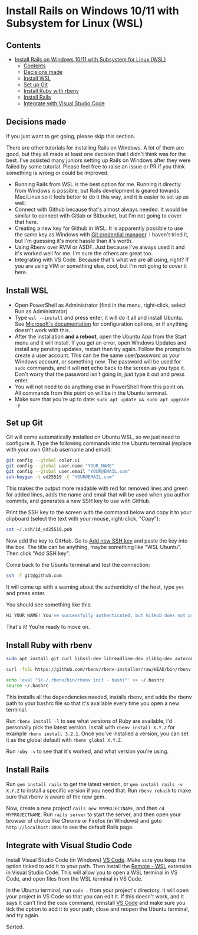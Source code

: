 # Install Rails on Windows 10/11 with Subsystem for Linux (WSL)
## Contents
- [Install Rails on Windows 10/11 with Subsystem for Linux (WSL)](#install-rails-on-windows-1011-with-subsystem-for-linux-wsl)
  - [Contents](#contents)
  - [Decisions made](#decisions-made)
  - [Install WSL](#install-wsl)
  - [Set up Git](#set-up-git)
  - [Install Ruby with rbenv](#install-ruby-with-rbenv)
  - [Install Rails](#install-rails)
  - [Integrate with Visual Studio Code](#integrate-with-visual-studio-code)

## Decisions made
If you just want to get going, please skip this section.

There are other tutorials for installing Rails on Windows. A lot of them are good, but they all made at least one decision that I didn't think was for the best. I've assisted many juniors setting up Rails on Windows after they were failed by some tutorial. Please feel free to raise an issue or PR if you think something is wrong or could be improved.

* Running Rails from WSL is the best option for me. Running it directly from Windows is possible, but Rails development is geared towards Mac/Linux so it feels better to do it this way, and it is easier to set up as well.
* Connect with Github because that's almost always needed. It would be similar to connect with Gitlab or Bitbucket, but I'm not going to cover that here.
* Creating a new key for Github in WSL. It is apparently possible to use the same key as Windows with [Git credential manager](https://learn.microsoft.com/en-us/windows/wsl/tutorials/wsl-git#git-credential-manager-setup). I haven't tried it, but I'm guessing it's more hassle than it's worth.
* Using Rbenv over RVM or ASDF. Just because I've always used it and it's worked well for me. I'm sure the others are great too.
* Integrating with VS Code. Because that's what we are all using, right? If you are using VIM or something else, cool, but I'm not going to cover it here.

## Install WSL
* Open PowerShell as Administrator (find in the menu, right-click, select Run as Administrator)
* Type `wsl --install` and press enter, it will do it all and install Ubuntu. See [Microsoft's documentation](https://learn.microsoft.com/en-us/windows/wsl/install) for configuration options, or if anything doesn't work with this.
* After the installation **and a reboot**, open the Ubuntu App from the Start menu and it will install. If you get an error, open Windows Updates and install any pending updates, restart then try again. Follow the prompts to create a user account. This can be the same user/password as your Windows account, or something new. The password will be used for `sudo` commands, and it will **not** echo back to the screen as you type it. Don't worry that the password isn't going in, just type it out and press enter.
* You will not need to do anything else in PowerShell from this point on. All commands from this point on will be in the Ubuntu terminal.
* Make sure that you're up to date: `sudo apt update && sudo apt upgrade -y`

## Set up Git
Git will come automatically installed on Ubuntu WSL, so we just need to configure it.
Type the following commands into the Ubuntu terminal (replace with your own Github username and email):
```bash
git config --global color.ui
git config --global user.name "YOUR_NAME"
git config --global user.email "YOUR@EMAIL.com"
ssh-keygen -t ed25519 -C "YOUR@EMAIL.com"
```
This makes the output more readable with red for removed lines and green for added lines, adds the name and email that will be used when you author commits, and generates a new SSH key to use with GitHub.

Print the SSH key to the screen with the command below and copy it to your clipboard (select the text with your mouse, right-click, "Copy"):
```bash
cat ~/.ssh/id_ed25519.pub
```
Now add the key to GitHub. Go to [Add new SSH key](https://github.com/settings/ssh/new) and paste the key into the box. The title can be anything, maybe something like "WSL Ubuntu". Then click "Add SSH key".

Come back to the Ubuntu terminal and test the connection:
```bash
ssh -T git@github.com
```
It will come up with a warning about the authenticity of the host, type `yes` and press enter.

You should see something like this:
```bash
Hi YOUR_NAME! You've successfully authenticated, but GitHub does not provide shell access.
```
That's it! You're ready to move on.

## Install Ruby with rbenv
```bash
sudo apt install git curl libssl-dev libreadline-dev zlib1g-dev autoconf bison build-essential libyaml-dev libreadline-dev libncurses5-dev libffi-dev libgdbm-dev -y

curl -fsSL https://github.com/rbenv/rbenv-installer/raw/HEAD/bin/rbenv-installer | bash

echo 'eval "$(~/.rbenv/bin/rbenv init - bash)"' >> ~/.bashrc
source ~/.bashrc
```
This installs all the dependencies needed, installs rbenv, and adds the rbenv path to your bashrc file so that it's available every time you open a new terminal.

Run `rbenv install -l` to see what versions of Ruby are available, I'd personally pick the latest version. Install with `rbenv install X.Y.Z` for example `rbenv install 3.2.1`. Once you've installed a version, you can set it as the global default with `rbenv global X.Y.Z`.

Run `ruby -v` to see that it's worked, and what version you're using.

## Install Rails
Run `gem install rails` to get the latest version, or `gem install rails -v X.Y.Z` to install a specific version if you need that. Run `rbenv rehash` to make sure that rbenv is aware of the new gem.

Now, create a new project! `rails new MYPROJECTNAME`, and then `cd MYPROJECTNAME`. Run `rails server` to start the server, and then open your browser of choice like Chrome or Firefox (in Windows) and goto `http://localhost:3000` to see the default Rails page.

## Integrate with Visual Studio Code

Install Visual Studio Code (in Windows) [VS Code](https://code.visualstudio.com/). Make sure you keep the option ticked to add it to your path. Then install the [Remote - WSL](https://marketplace.visualstudio.com/items?itemName=ms-vscode-remote.remote-wsl) extension in Visual Studio Code. This will allow you to open a WSL terminal in VS Code, and open files from the WSL terminal in VS Code.

In the Ubuntu terminal, run `code .` from your project's directory. It will open your project in VS Code so that you can edit it. If this doesn't work, and it says it can't find the `code` command, reinstall [VS Code](https://code.visualstudio.com/) and make sure you tick the option to add it to your path, close and reopen the Ubuntu terminal, and try again.

Sorted.
